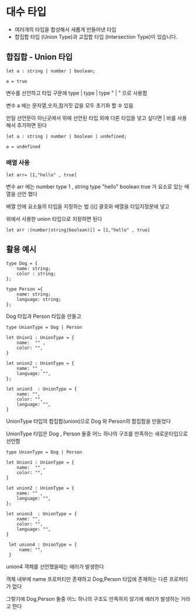 # 대수 타입 

+ 여러개의 타입을 합성해서 새롭게 만들어낸 타입
+ 합집합 타입 (Union Type)과 교집합 타입 (Intersection Type)이 있습니다.

##  합집합 - Union 타입
```
let a : string | number | boolean;

a = true
```

변수를 선언하고 타입 구문에  type | type | type
" | " 으로 사용함 

변수 a 에는 문자열,숫자,참거짓 값을 모두 초기화 할 수 있음

만일 선언문이 아닌곳에서 위에 선언된 타입 외에 다른 타입을 넣고 싶다면 | 바를 사용  해서 추가하면 된다

```
let a : string | number | boolean | undefined;

a = undefined
```
### 배열 사용
```
let arr= [1,"hello" , true]
```

 변수 arr 에는  number type 1 , string type "hello" boolean true 가 요소로 있는 배열을 선언 했다 

배열 안에 요소들의 타입을 지정하는 법 
()[] 괄호와 배열을 타입지정문에 넣고 

위에서 사용한 union 타입으로 지정하면 된다 

```
let arr :(number|string|boolean)[] = [1,"hello" , true]
```

## 활용 예시 

```
type Dog = {
    name: string;
    color : string;
};

type Person ={
    name: string;
    language: string;
};
```
Dog 타입과 Person 타입을 만들고 

```
type UnionType = Dog | Person

let Union1 : UnionType = {
    name:  "" ,
    color: "",
}

let union2 : UnionType = {
    name: "" , 
    language: "",
};

let union3  : UnionType = {
    name: "",
    color: "",
    language: "",
}
```

UnionType 타입의 합집합(union)으로 Dog 와 Person의 합집합을 만들었다 

UnionType 타입은 Dog , Person 둘중 어느 하나의 구조를 만족하는 새로운타입으로 선언함

```
type UnionType = Dog | Person

let Union1 : UnionType = {
    name:  "" ,
    color: "",
}

let union2 : UnionType = {
    name: "" , 
    language: "",
};

let union3  : UnionType = {
    name: "",
    color: "",
    language: "",
}

 let union4 : UnionType = {
     name: "",
 }
```

union4 객체를 선언했을때는 에러가 발생한다 

객체 내부에 name 프로퍼티만 존재하고  Dog,Person 타입에 존재하는 다른 프로퍼티가 없다 

그렇기에 Dog,Person 둘중 어느 하나의 구조도 만족하지 않기에 에러가 발생하는 거라고 한다 




